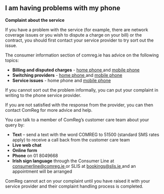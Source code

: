 ##  I am having problems with my phone

**Complaint about the service**

If you have a problem with the service (for example, there are network
coverage issues or you wish to dispute a charge on your bill) or the contract,
you should first contact your service provider to try sort out the issue.

The consumer information section of comreg.ie has advice on the following
topics:

  * **Billing and disputed charges** \- [ home phone ](https://www.comreg.ie/consumer-information/home-phone/billing-and-disputed-charges/) and [ mobile phone ](https://www.comreg.ie/consumer-information/mobile-phone/billing-and-disputed-charges/)
  * **Switching providers** \- [ home phone ](https://www.comreg.ie/consumer-information/home-phone/switching-providers/) and [ mobile phone ](https://www.comreg.ie/consumer-information/mobile-phone/switching-providers/)
  * **Service issues** \- home phone and [ mobile phone ](https://www.comreg.ie/consumer-information/mobile-phone/service-issues/)

If you cannot sort out the problem informally, you can put your complaint in
writing to the phone service provider.

If you are not satisfied with the response from the provider, you can then
contact ComReg for more advice and help.

You can talk to a member of ComReg’s customer care team about your query by:

  * **Text** – send a text with the word COMREG to 51500 (standard SMS rates apply) to receive a call back from the customer care team 
  * **Live web chat**
  * **Online form**
  * **Phone** on 01 8049668 
  * **Irish sign language** through the Consumer Line at [ consumerline@comreg.ie ](mailto:consumerline@comreg.ie) or SLIS at [ bookings@slis.ie ](mailto:bookings@slis.ie) and an appointment will be arranged 

ComReg cannot act on your complaint until you have raised it with your service
provider and their complaint handling process is completed.

